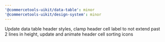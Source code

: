 ```yaml
---
'@commercetools-uikit/data-table': minor
'@commercetools-uikit/design-system': minor
---
```


Update data table header styles, clamp header cell label to not extend past 2 lines in height, update and animate header cell sorting icons
